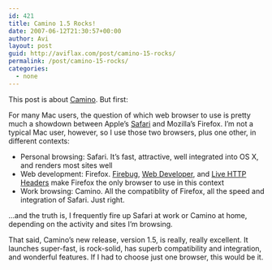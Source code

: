 ```yaml
---
id: 421
title: Camino 1.5 Rocks!
date: 2007-06-12T21:30:57+00:00
author: Avi
layout: post
guid: http://aviflax.com/post/camino-15-rocks/
permalink: /post/camino-15-rocks/
categories:
  - none
---
```

This post is about [Camino](http://www.caminobrowser.org/). But first:

For many Mac users, the question of which web browser to use is pretty much a showdown between Apple&#8217;s [Safari]() and Mozilla&#8217;s Firefox. I&#8217;m not a typical Mac user, however, so I use those two browsers, plus one other, in different contexts:

  * Personal browsing: Safari. It&#8217;s fast, attractive, well integrated into OS X, and renders most sites well
  * Web development: Firefox. [Firebug](https://addons.mozilla.org/en-US/firefox/addon/1843), [Web Developer](https://addons.mozilla.org/en-US/firefox/addon/60), and [Live HTTP Headers](https://addons.mozilla.org/en-US/firefox/addon/3829) make Firefox the only browser to use in this context
  * Work browsing: Camino. All the compatiblity of Firefox, all the speed and integration of Safari. Just right.

&#8230;and the truth is, I frequently fire up Safari at work or Camino at home, depending on the activity and sites I&#8217;m browsing.

That said, Camino&#8217;s new release, version 1.5, is really, really excellent. It launches super-fast, is rock-solid, has superb compatibility and integration, and wonderful features. If I had to choose just one browser, this would be it.